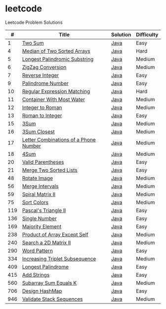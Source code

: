 # leetcode

Leetcode Problem Solutions

| #   | Title                                                                                                        | Solution                                                               | Difficulty |
| --- | ------------------------------------------------------------------------------------------------------------ | ---------------------------------------------------------------------- | ---------- |
| 1   | [Two Sum](https://leetcode.com/problems/two-sum)                                                             | [Java](./java/001_2Sum/Solution.java)                                  | Easy       |
| 4   | [Median of Two Sorted Arrays](https://leetcode.com/problems/median-of-two-sorted-arrays)                     | [Java](./java/004_Median_of_Two_Sorted_Arrays/Solution.java)           | Hard       |
| 5   | [Longest Palindromic Substring](https://leetcode.com/problems/longest-palindromic-substring)                 | [Java](./java/005_Longest_Palindromic_String/Solution.java)            | Medium     |
| 6   | [ZigZag Conversion](https://leetcode.com/problems/zigzag-conversion)                                         | [Java](./java/006_Zigzag_Conversion/Solution.java)                     | Medium     |
| 7   | [Reverse Integer](https://leetcode.com/problems/reverse-integer)                                             | [Java](./java/007_Reverse_Integer/Solution.java)                       | Easy       |
| 9   | [Palindrome Number](https://leetcode.com/problems/palindrome-number)                                         | [Java](./java/009_Palindrome_Number/Solution.java)                     | Easy       |
| 10  | [Regular Expression Matching](https://leetcode.com/problems/regular-expression-matching)                     | [Java](./java/010_Regular_Expression_Matching/Solution.java)           | Hard       |
| 11  | [Container With Most Water](https://leetcode.com/problems/container-with-most-water)                         | [Java](./java/011_Container_With_Most_Water/Solution.java)             | Medium     |
| 12  | [Integer to Roman](https://leetcode.com/problems/integer-to-roman)                                           | [Java](./java/012_Integer_to_Roman/Solution.java)                      | Medium     |
| 13  | [Roman to Integer](https://leetcode.com/problems/roman-to-integer)                                           | [Java](./java/013_Roman_to_Integer/Solution.java)                      | Easy       |
| 15  | [3Sum](https://leetcode.com/problems/3sum)                                                                   | [Java](./java/015_3Sum/Solution.java)                                  | Medium     |
| 16  | [3Sum Closest](https://leetcode.com/problems/3sum-closest)                                                   | [Java](./java/016_3Sum_Closest/Solution.java)                          | Medium     |
| 17  | [Letter Combinations of a Phone Number](https://leetcode.com/problems/letter-combinations-of-a-phone-number) | [Java](./java/017_Letter_Combinations_of_a_Phone_Number/Solution.java) | Medium     |
| 18  | [4Sum](https://leetcode.com/problems/4sum)                                                                   | [Java](./java/018_4Sum/Solution.java)                                  | Medium     |
| 20  | [Valid Parentheses](https://leetcode.com/problems/valid-parentheses)                                         | [Java](./java/020_Valid_Parentheses/Solution.java)                     | Easy       |
| 21  | [Merge Two Sorted Lists](https://leetcode.com/problems/merge-two-sorted-lists)                               | [Java](./java/021_Merge_Two_Sorted_Lists/Solution.java)                | Easy       |
| 48  | [Rotate Image](https://leetcode.com/problems/rotate-image)                                                   | [Java](./java/048_Rotate_Image/Solution.java)                          | Medium     |
| 56  | [Merge Intervals](https://leetcode.com/problems/merge-intervals)                                             | [Java](./java/056_Merge_Intervals/Solution.java)                       | Medium     |
| 59  | [Spiral Matrix II](https://leetcode.com/problems/spiral-matrix-ii)                                           | [Java](./java/059_Spiral_Matrix_II/Solution.java)                      | Medium     |
| 75  | [Sort Colors](https://leetcode.com/problems/sort-colors)                                                     | [Java](./java/075_Sort_Colors/Solution.java)                           | Medium     |
| 119 | [Pascal's Triangle II](https://leetcode.com/problems/pascals-triangle-ii)                                    | [Java](./java/119_Pascals_Triangle_II/Solution.java)                   | Easy       |
| 136 | [Single Number](https://leetcode.com/problems/single-number)                                                 | [Java](./java/136_Single_Number/Solution.java)                         | Easy       |
| 169 | [Majority Element](https://leetcode.com/problems/majority-element)                                           | [Java](./java/169_Majority_Element/Solution.java)                      | Easy       |
| 238 | [Product of Array Except Self](https://leetcode.com/problems/product-of-array-except-self)                   | [Java](./java/238_Product_of_Array_Except_Self/Solution.java)          | Medium     |
| 240 | [Search a 2D Matrix II](https://leetcode.com/problems/search-a-2d-matrix-ii)                                 | [Java](./java/240_Search_a_2D_Matrix_II/Solution.java)                 | Medium     |
| 290 | [Word Pattern](https://leetcode.com/problems/word-pattern)                                                   | [Java](./java/290_Word_Pattern/Solution.java)                          | Easy       |
| 334 | [Increasing Triplet Subsequence](https://leetcode.com/problems/increasing-triplet-subsequence)               | [Java](./java/334_Increasing_Triplet_Subsequence/Solution.java)        | Medium     |
| 409 | [Longest Palindrome](https://leetcode.com/problems/longest-palindrome)                                       | [Java](./java/409_Longest_Palindrome/Solution.java)                    | Easy       |
| 415 | [Add Strings](https://leetcode.com/problems/add-strings)                                                     | [Java](./java/415_Add_Strings/Solution.java)                           | Easy       |
| 560 | [Subarray Sum Equals K](https://leetcode.com/problems/subarray-sum-equals-k)                                 | [Java](./java/560_Subarray_Sum_Equals_K/Solution.java)                 | Medium     |
| 706 | [Design HashMap](https://leetcode.com/problems/design-hashmap)                                               | [Java](./java/706_Design_HashMap/Solution.java)                        | Easy       |
| 946 | [Validate Stack Sequences](https://leetcode.com/problems/validate-stack-sequences)                           | [Java](./java/946_Validate_Stack_Sequences/Solution.java)              | Medium     |

